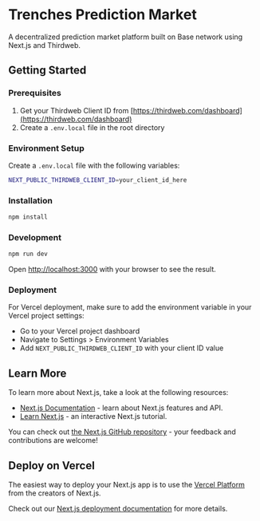 # Trenches Prediction Market

A decentralized prediction market platform built on Base network using Next.js and Thirdweb.

## Getting Started

### Prerequisites

1. Get your Thirdweb Client ID from [https://thirdweb.com/dashboard](https://thirdweb.com/dashboard)
2. Create a `.env.local` file in the root directory

### Environment Setup

Create a `.env.local` file with the following variables:

```bash
NEXT_PUBLIC_THIRDWEB_CLIENT_ID=your_client_id_here
```

### Installation

```bash
npm install
```

### Development

```bash
npm run dev
```

Open [http://localhost:3000](http://localhost:3000) with your browser to see the result.

### Deployment

For Vercel deployment, make sure to add the environment variable in your Vercel project settings:
- Go to your Vercel project dashboard
- Navigate to Settings > Environment Variables
- Add `NEXT_PUBLIC_THIRDWEB_CLIENT_ID` with your client ID value

## Learn More

To learn more about Next.js, take a look at the following resources:

- [Next.js Documentation](https://nextjs.org/docs) - learn about Next.js features and API.
- [Learn Next.js](https://nextjs.org/learn) - an interactive Next.js tutorial.

You can check out [the Next.js GitHub repository](https://github.com/vercel/next.js) - your feedback and contributions are welcome!

## Deploy on Vercel

The easiest way to deploy your Next.js app is to use the [Vercel Platform](https://vercel.com/new?utm_medium=default-template&filter=next.js&utm_source=create-next-app&utm_campaign=create-next-app-readme) from the creators of Next.js.

Check out our [Next.js deployment documentation](https://nextjs.org/docs/app/building-your-application/deploying) for more details.
